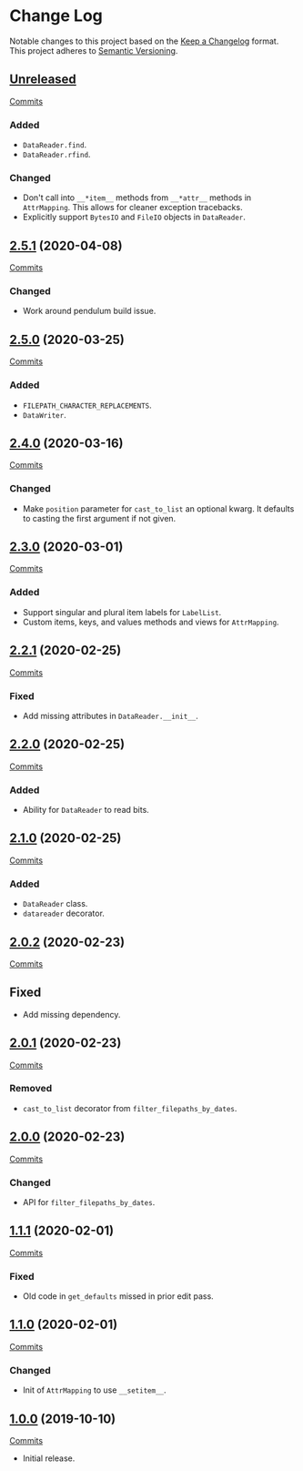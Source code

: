 # Change Log

Notable changes to this project based on the [Keep a Changelog](https://keepachangelog.com) format.
This project adheres to [Semantic Versioning](https://semver.org).


## [Unreleased](https://github.com/thebigmunch/tbm-utils/tree/master)

[Commits](https://github.com/thebigmunch/tbm-utils/compare/2.5.1...master)

### Added

* ``DataReader.find``.
* ``DataReader.rfind``.

### Changed

* Don't call into ``__*item__`` methods from ``__*attr__`` methods in ``AttrMapping``.
	This allows for cleaner exception tracebacks.
* Explicitly support ``BytesIO`` and ``FileIO`` objects in ``DataReader``.


## [2.5.1](https://github.com/thebigmunch/tbm-utils/releases/tag/2.5.1) (2020-04-08)

[Commits](https://github.com/thebigmunch/tbm-utils/compare/2.5.0...2.5.1)

### Changed

* Work around pendulum build issue.


## [2.5.0](https://github.com/thebigmunch/tbm-utils/releases/tag/2.5.0) (2020-03-25)

[Commits](https://github.com/thebigmunch/tbm-utils/compare/2.4.0...2.5.0)

### Added

* ``FILEPATH_CHARACTER_REPLACEMENTS``.
* ``DataWriter``.


## [2.4.0](https://github.com/thebigmunch/tbm-utils/releases/tag/2.4.0) (2020-03-16)

[Commits](https://github.com/thebigmunch/tbm-utils/compare/2.3.0...2.4.0)

### Changed

* Make ``position`` parameter for ``cast_to_list`` an optional kwarg.
	It defaults to casting the first argument if not given.


## [2.3.0](https://github.com/thebigmunch/tbm-utils/releases/tag/2.3.0) (2020-03-01)

[Commits](https://github.com/thebigmunch/tbm-utils/compare/2.2.1...2.3.0)

### Added

* Support singular and plural item labels for ``LabelList``.
* Custom items, keys, and values methods and views for ``AttrMapping``.


## [2.2.1](https://github.com/thebigmunch/tbm-utils/releases/tag/2.2.1) (2020-02-25)

[Commits](https://github.com/thebigmunch/tbm-utils/compare/2.2.0...2.2.1)

### Fixed

* Add missing attributes in ``DataReader.__init__``.


## [2.2.0](https://github.com/thebigmunch/tbm-utils/releases/tag/2.2.0) (2020-02-25)

[Commits](https://github.com/thebigmunch/tbm-utils/compare/2.1.0...2.2.0)

### Added

* Ability for ``DataReader`` to read bits.


## [2.1.0](https://github.com/thebigmunch/tbm-utils/releases/tag/2.1.0) (2020-02-25)

[Commits](https://github.com/thebigmunch/tbm-utils/compare/2.0.2...2.1.0)

### Added

* ``DataReader`` class.
* ``datareader`` decorator.


## [2.0.2](https://github.com/thebigmunch/tbm-utils/releases/tag/2.0.2) (2020-02-23)

[Commits](https://github.com/thebigmunch/tbm-utils/compare/2.0.1...2.0.2)

## Fixed

* Add missing dependency.


## [2.0.1](https://github.com/thebigmunch/tbm-utils/releases/tag/2.0.1) (2020-02-23)

[Commits](https://github.com/thebigmunch/tbm-utils/compare/2.0.0...2.0.1)

### Removed

* ``cast_to_list`` decorator from ``filter_filepaths_by_dates``.


## [2.0.0](https://github.com/thebigmunch/tbm-utils/releases/tag/2.0.0) (2020-02-23)

[Commits](https://github.com/thebigmunch/tbm-utils/compare/1.1.1...2.0.0)

### Changed

* API for ``filter_filepaths_by_dates``.


## [1.1.1](https://github.com/thebigmunch/tbm-utils/releases/tag/1.1.1) (2020-02-01)

[Commits](https://github.com/thebigmunch/tbm-utils/compare/1.1.0...1.1.1)

### Fixed

* Old code in ``get_defaults`` missed in prior edit pass.


## [1.1.0](https://github.com/thebigmunch/tbm-utils/releases/tag/1.1.0) (2020-02-01)

[Commits](https://github.com/thebigmunch/tbm-utils/compare/1.0.0...1.1.0)

### Changed

* Init of ``AttrMapping`` to use ``__setitem__``.


## [1.0.0](https://github.com/thebigmunch/tbm-utils/releases/tag/1.0.0) (2019-10-10)

[Commits](https://github.com/thebigmunch/tbm-utils/commit/cf46bd09ee883e9e82d5b9f584c7f910675d18f6)

* Initial release.
